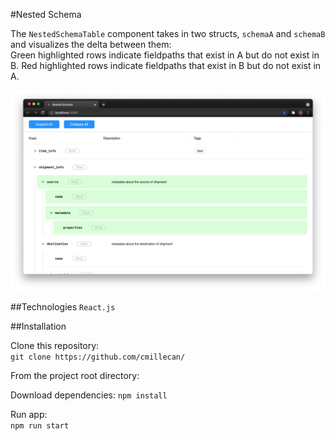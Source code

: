 #Nested Schema 

The `NestedSchemaTable` component takes in two structs, `schemaA` and `schemaB` and visualizes the delta between them:\
Green highlighted rows indicate fieldpaths that exist in A but do not exist in B. Red highlighted rows indicate fieldpaths that exist in B but do not exist in A.  

![nestedschema](src/images/nestedschema.png)

##Technologies
`React.js`

##Installation

Clone this repository:\
`git clone https://github.com/cmillecan/`

From the project root directory:

Download dependencies: `npm install`

Run app:\
`npm run start`